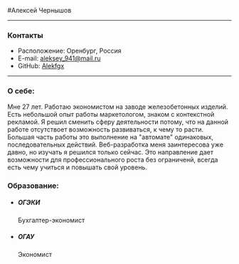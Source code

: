 #Алексей Чернышов
___
### Контакты
   * Расположение: Оренбург, Россия
   * E-mail: aleksey_941@mail.ru
   * GitHub: [Alekfgx](https://github.com/Alekfgx)
   ___
   ### О себе:
   Мне 27 лет. Работаю экономистом на заводе железобетонных изделий. Есть небольшой опыт работы маркетологом, знаком с контекстной рекламой. Я решил сменить сферу деятельности потому, что на данной работе отсутствоет возможность развиваться, к чему то расти. Большая часть работы это выполнение на "автомате" одинаковых, последовательных действий. Веб-разработка меня заинтересова уже давно, но изучать я решился только сейчас. Это направление дает возможности для профессионального роста без ограниченй, всегда есть чему учиться и повышать свой уровень.
   ### Образование:
  * ##### ОГЭКИ 
      Бухгалтер-экономист
  * ##### ОГАУ
      Экономист